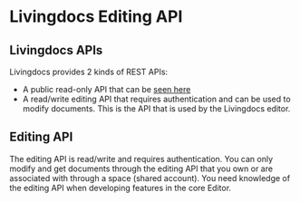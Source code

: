 # Livingdocs Editing API

## Livingdocs APIs

Livingdocs provides 2 kinds of REST APIs:
- A public read-only API that can be [seen here](https://beta.livingdocs.io/public-api.html#/public-api.html)
- A read/write editing API that requires authentication and can be used to modify documents. This is the API that is used by the Livingdocs editor.

## Editing API

The editing API is read/write and requires authentication. You can only modify and get documents through the editing API that you own or are associated with through a space (shared account).
You need knowledge of the editing API when developing features in the core Editor.

